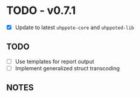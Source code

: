 # TODO - v0.7.1

- [x] Update to latest `uhppote-core` and `uhppoted-lib`

## TODO

- [ ] Use templates for report output
- [ ] Implement generalized struct transcoding

## NOTES